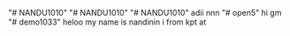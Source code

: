 "# NANDU1010" 
"# NANDU1010" 
"# NANDU1010" 
adii nnn
"# open5" 
hi gm
"# demo1033" 
heloo my name is nandinin i from kpt at 

